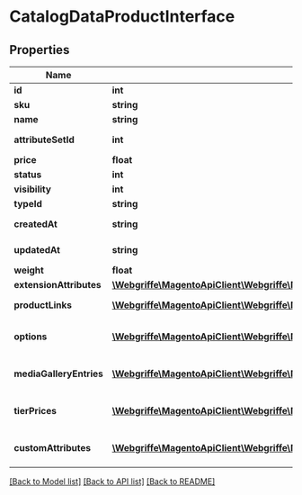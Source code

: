 # CatalogDataProductInterface

## Properties
Name | Type | Description | Notes
------------ | ------------- | ------------- | -------------
**id** | **int** | Id | [optional] 
**sku** | **string** | Sku | 
**name** | **string** | Name | [optional] 
**attributeSetId** | **int** | Attribute set id | [optional] 
**price** | **float** | Price | [optional] 
**status** | **int** | Status | [optional] 
**visibility** | **int** | Visibility | [optional] 
**typeId** | **string** | Type id | [optional] 
**createdAt** | **string** | Created date | [optional] 
**updatedAt** | **string** | Updated date | [optional] 
**weight** | **float** | Weight | [optional] 
**extensionAttributes** | [**\Webgriffe\MagentoApiClient\Webgriffe\MagentoApiClient\Model\CatalogDataProductExtensionInterface**](CatalogDataProductExtensionInterface.md) |  | [optional] 
**productLinks** | [**\Webgriffe\MagentoApiClient\Webgriffe\MagentoApiClient\Model\CatalogDataProductLinkInterface[]**](CatalogDataProductLinkInterface.md) | Product links info | [optional] 
**options** | [**\Webgriffe\MagentoApiClient\Webgriffe\MagentoApiClient\Model\CatalogDataProductCustomOptionInterface[]**](CatalogDataProductCustomOptionInterface.md) | List of product options | [optional] 
**mediaGalleryEntries** | [**\Webgriffe\MagentoApiClient\Webgriffe\MagentoApiClient\Model\CatalogDataProductAttributeMediaGalleryEntryInterface[]**](CatalogDataProductAttributeMediaGalleryEntryInterface.md) | Media gallery entries | [optional] 
**tierPrices** | [**\Webgriffe\MagentoApiClient\Webgriffe\MagentoApiClient\Model\CatalogDataProductTierPriceInterface[]**](CatalogDataProductTierPriceInterface.md) | List of product tier prices | [optional] 
**customAttributes** | [**\Webgriffe\MagentoApiClient\Webgriffe\MagentoApiClient\Model\FrameworkAttributeInterface[]**](FrameworkAttributeInterface.md) | Custom attributes values. | [optional] 

[[Back to Model list]](../README.md#documentation-for-models) [[Back to API list]](../README.md#documentation-for-api-endpoints) [[Back to README]](../README.md)


